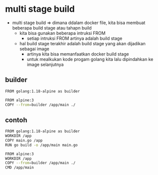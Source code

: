 # multi stage build
- multi stage build => dimana ddalam docker file, kita bisa membuat beberapa build stage atau tahapn build
  - kita bisa gunakan beberapa intruksi FROM
    - setiap intruksi FROM artinya adalah build stage
  - hal build stage terakhir adalah build stage yang akan dijadikan sebagai image
    - artinya kita bisa memanfaatkan docker build stage
    - untuk mealkukan kode progam golang kita lalu dipindahkan ke image selanjutnya

## builder
```bash
FROM golang:1.18-alpine as builder

FROM alpine:3
COPY --from=builder /app/main ./
```

## contoh
```bash
FROM golang:1.18-alpine as builder
WORKDIR /app
COPY main.go /app
RUN go build -o /app/main main.go

FROM alpine:3
WORKDIR /app
COPY --from=builder /app/main ./
CMD /app/main
```